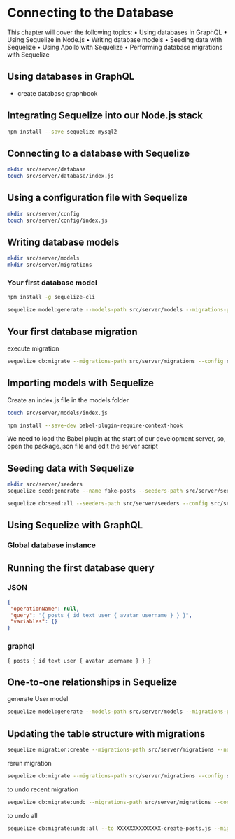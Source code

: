 # Connecting to the Database

This chapter will cover the following topics:
• Using databases in GraphQL
• Using Sequelize in Node.js
• Writing database models
• Seeding data with Sequelize
• Using Apollo with Sequelize
• Performing database migrations with Sequelize

## Using databases in GraphQL
- create database graphbook
  
## Integrating Sequelize into our Node.js stack
```sh
npm install --save sequelize mysql2
```

## Connecting to a database with Sequelize
```sh
mkdir src/server/database
touch src/server/database/index.js
```

## Using a configuration file with Sequelize
```sh
mkdir src/server/config
touch src/server/config/index.js
```

## Writing database models
```sh
mkdir src/server/models
mkdir src/server/migrations
```

### Your first database model
```sh 
npm install -g sequelize-cli

sequelize model:generate --models-path src/server/models --migrations-path src/server/migrations --name Post --attributes text:text
```

## Your first database migration
execute migration
```sh
sequelize db:migrate --migrations-path src/server/migrations --config src/server/config/index.js
```

## Importing models with Sequelize
Create an index.js file in the models folder
```sh
touch src/server/models/index.js
```

```sh
npm install --save-dev babel-plugin-require-context-hook
```

We need to load the Babel plugin at the start of our development server, so, open the
package.json file and edit the server script

## Seeding data with Sequelize
```sh
mkdir src/server/seeders
sequelize seed:generate --name fake-posts --seeders-path src/server/seeders
```

```sh
sequelize db:seed:all --seeders-path src/server/seeders --config src/server/config/index.js
```

## Using Sequelize with GraphQL
### Global database instance

## Running the first database query

### JSON
```json
{
 "operationName": null,
 "query": "{ posts { id text user { avatar username } } }",
 "variables": {}
}
```
### graphql
```#graphql
{ posts { id text user { avatar username } } }
```

## One-to-one relationships in Sequelize
generate User model
```sh
sequelize model:generate --models-path src/server/models --migrations-path src/server/migrations --name User --attributes avatar:string,username:string
```

## Updating the table structure with migrations
```sh
sequelize migration:create --migrations-path src/server/migrations --name add-userId-to-post
```

rerun migration
```sh
sequelize db:migrate --migrations-path src/server/migrations --config src/server/config/index.js
```

to undo recent migration 
```sh
sequelize db:migrate:undo --migrations-path src/server/migrations --config src/server/config/index.js
```

to undo all 
```sh
sequelize db:migrate:undo:all --to XXXXXXXXXXXXXX-create-posts.js --migrations-path src/server/migrations --config src/server/config/index.js
```
